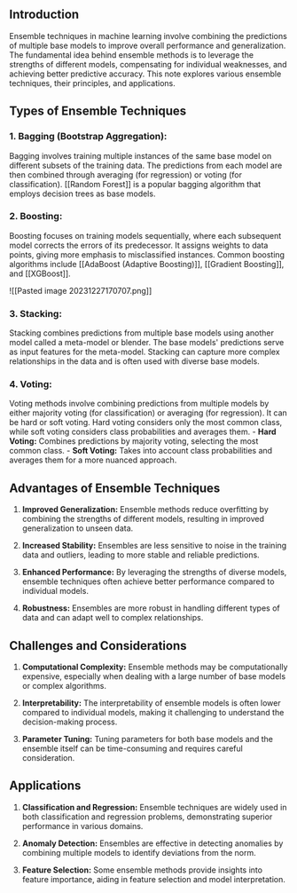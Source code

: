 ## Introduction

Ensemble techniques in machine learning involve combining the predictions of multiple base models to improve overall performance and generalization. The fundamental idea behind ensemble methods is to leverage the strengths of different models, compensating for individual weaknesses, and achieving better predictive accuracy. This note explores various ensemble techniques, their principles, and applications.

## Types of Ensemble Techniques

### 1. **Bagging (Bootstrap Aggregation):**

Bagging involves training multiple instances of the same base model on different subsets of the training data. The predictions from each model are then combined through averaging (for regression) or voting (for classification). [[Random Forest]] is a popular bagging algorithm that employs decision trees as base models.

### 2. **Boosting:**

Boosting focuses on training models sequentially, where each subsequent model corrects the errors of its predecessor. It assigns weights to data points, giving more emphasis to misclassified instances. Common boosting algorithms include [[AdaBoost (Adaptive Boosting)]], [[Gradient Boosting]], and [[XGBoost]].

![[Pasted image 20231227170707.png]]


### 3. **Stacking:**

Stacking combines predictions from multiple base models using another model called a meta-model or blender. The base models' predictions serve as input features for the meta-model. Stacking can capture more complex relationships in the data and is often used with diverse base models.

### 4. **Voting:**

Voting methods involve combining predictions from multiple models by either majority voting (for classification) or averaging (for regression). It can be hard or soft voting. Hard voting considers only the most common class, while soft voting considers class probabilities and averages them.
	- **Hard Voting:** Combines predictions by majority voting, selecting the most common class.
	- **Soft Voting:** Takes into account class probabilities and averages them for a more nuanced approach.

## Advantages of Ensemble Techniques

1. **Improved Generalization:**
   Ensemble methods reduce overfitting by combining the strengths of different models, resulting in improved generalization to unseen data.

2. **Increased Stability:**
   Ensembles are less sensitive to noise in the training data and outliers, leading to more stable and reliable predictions.

3. **Enhanced Performance:**
   By leveraging the strengths of diverse models, ensemble techniques often achieve better performance compared to individual models.

4. **Robustness:**
   Ensembles are more robust in handling different types of data and can adapt well to complex relationships.

## Challenges and Considerations

1. **Computational Complexity:**
   Ensemble methods may be computationally expensive, especially when dealing with a large number of base models or complex algorithms.

2. **Interpretability:**
   The interpretability of ensemble models is often lower compared to individual models, making it challenging to understand the decision-making process.

3. **Parameter Tuning:**
   Tuning parameters for both base models and the ensemble itself can be time-consuming and requires careful consideration.

## Applications

1. **Classification and Regression:**
   Ensemble techniques are widely used in both classification and regression problems, demonstrating superior performance in various domains.

2. **Anomaly Detection:**
   Ensembles are effective in detecting anomalies by combining multiple models to identify deviations from the norm.

3. **Feature Selection:**
   Some ensemble methods provide insights into feature importance, aiding in feature selection and model interpretation.